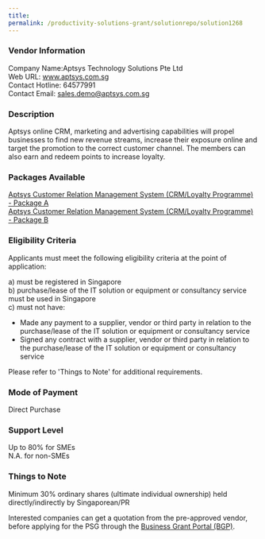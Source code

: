 ```yaml
---
title: 
permalink: /productivity-solutions-grant/solutionrepo/solution1268
---
```


### Vendor Information
Company Name:Aptsys Technology Solutions Pte Ltd <br>Web URL: www.aptsys.com.sg <br>Contact Hotline: 64577991 <br>Contact Email: sales.demo@aptsys.com.sg <br>

### Description

Aptsys online CRM, marketing and advertising capabilities will propel businesses to find new revenue streams, increase their exposure online and target the promotion to the correct customer channel.  The members can also earn and redeem points to increase loyalty.

### Packages Available

<a href='https://www.gobusiness.gov.sg/images/psg/Desensitised_Aptsys_Technology_Annex_3_CR_wef_14_Jan_2021_Part_1.pdf' target='_blank'>Aptsys Customer Relation Management System (CRM/Loyalty Programme) - Package A</a><br/>
<a href='https://www.gobusiness.gov.sg/images/psg/Desensitised_Aptsys_Technology_Annex_3_CR_wef_14_Jan_2021_Part_2.pdf' target='_blank'>Aptsys Customer Relation Management System (CRM/Loyalty Programme) - Package B</a><br/>

### Eligibility Criteria

Applicants must meet the following eligibility criteria at the point of application:

a) must be registered in Singapore <br>
b) purchase/lease of the IT solution or equipment or consultancy service must be used in Singapore <br>
c) must not have:
- Made any payment to a supplier, vendor or third party in relation to the purchase/lease of the IT solution or equipment or consultancy service
- Signed any contract with a supplier, vendor or third party in relation to the purchase/lease of the IT solution or equipment or consultancy service

Please refer to 'Things to Note' for additional requirements.

### Mode of Payment
Direct Purchase

### Support Level
Up to 80% for SMEs <br>
N.A. for non-SMEs

### Things to Note
Minimum 30% ordinary shares (ultimate individual ownership) held directly/indirectly by Singaporean/PR

Interested companies can get a quotation from the pre-approved vendor, before applying for the PSG through the <a target='_blank' href='https://www.businessgrants.gov.sg/'>Business Grant Portal (BGP)</a>.
